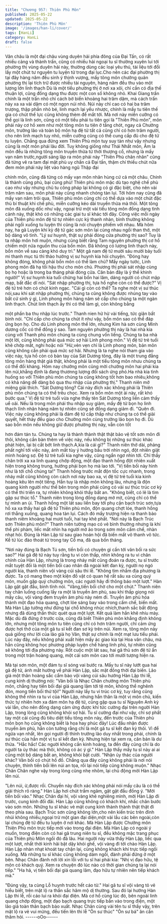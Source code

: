 ```yaml
---
title: "Chương 957: Thiên Phù Môn"
published: 2025-05-22
updated: 2025-05-22
description: 'Thiên Phù Môn'
image: '/images/han-li/cover/'
tags: [HanLi]
category: HanLi
draft: false
---
```


Vân châu là một đại châu vùng duyên hải phía đông của Đại Tấn,
có rất nhiều cảng và thành trấn, cũng có nhiều hải ngoại tu sĩ
thường xuyên lui tới phường thị vùng duyên hải này, thường dùng
các loại yêu thú, tài liệu tới đổi lấy một chút tư nguyên tu luyện từ
trong đại lục.Cho nên các đại phường thị tại đây hàng năm đều
sinh ý thịnh vượng, mấy tông môn chưởng quản phường thị lại
tích trữ được nhiều tài nguyên, hàng năm đều thu vào một lượng
lớn linh thạch
Dù là một tiểu phường thị ở nơi xa xôi, chỉ cần có địa thế thuận
lợi, cũng đồng dạng thu được một con số không nhỏ.
Khai Giang trấn chính là một trấn nhỏ chỉ cách bờ biển khoảng
hai trăm dặm, mà cách trấn này xa xa vài dặm có một ngọn núi
nhỏ. Núi này chỉ cao có hai ba trăm trượng, thập phần nhỏ bé,
linh mạch lại yếu nhược, chính là mấy tu tiên thế gia có chút thế
lực cũng không thèm để mắt tới.
Mà nơi này miền cưỡng có thể gọi là linh sơn, cũng có một tiểu
phái tu tiên gọi là "Thiên Phù môn", môn phái này cơ hồ xem như
một tông môn tu tiên ở tầng chót, ngay cả Chưởng môn, trưởng
lão và toàn bộ môn hạ đệ tử tất cả cũng chỉ có hơn trăm người,
cho nên linh mạch tuy nhỏ, miễn cưỡng cũng có thể cung cấp đủ
cho đệ tử tu luyện.
Chẳng qua đừng xem Thiên Phù môn tuy suy tàn như vậy nhưng
cũng là một môn phái lâu đời.
Tuy không giống như Thái Nhất môn, Âm la môn đều là những
tông môn truyền thừa từ thời thượng cổ, nhưng là mấy vạn năm
trước,người sáng lập ra môn phái này "Thiên Phù chân nhân"
cũng đã từng vẽ ra tam đại mật phù uy chấn cả Đại tấn, thậm chí
thiếu chút nữa đem môn phái này liệt vào hàng ngũ Thập đại

chính môn, cũng đã từng có mấy vạn môn nhân hùng cứ cả một
châu.
Chính là thành cũng phù, bại cũng phù! Thiên phù môn mặc dù
tạo nghệ chế phù cao như vậy nhưng chủ tu công pháp lại không
có gì đặc biệt, cho nên vài trăm năm sau, môn phái này cũng
nhanh chóng tàn lụi. Tới hôm nay cũng đã mấy vạn năm trôi qua,
Thiên phù môn cũng chỉ có thể dựa vào một chút đặc thù bí thuật
khi chế phù, miễn cưỡng kéo dài truyền thừa mà thôi.
Một tông môn đã xuống dốc như vậy, ngoại trừ một vài tiểu tông
môn đồng dạng tình cảnh này, thật khó có những các giai tu sĩ
khác tới đây. Công việc mỗi ngày của Thiên phù môn đệ tử tự
nhiên cực kỳ thanh nhàn, bình thường không phải ngồi xuống tu
luyện thì cũng là nói chuyện phiếm với nhau.
Mà hôm nay, ha gã Luyện khí kỳ đệ tử gác sơn môn lại cùng nhau
ngồi than thở, một bộ dáng vô tình.
"Lý sư huynh, thật sự phải đóng cửa phường thị sao? Tuy là ta
nhập môn hơi muộn, nhưng cũng biết rằng Tam nguyên phường
thị cơ hồ chiếm một nửa nguồn thu của bổn môn. Đã không có
lượng linh thạch này, bổn môn về sau càng khó duy trì." Một gã
nam đệ tử mười sáu mười bảy tuổi mi thanh mục tú thì thào
hướng vị sư huynh kia hỏi chuyện.
"Đóng hay không đóng, không phải bổn môn có thể làm chủ? Mấy
ngày tước, Linh phong môn đã hạ tối hậu thư cho môn chủ.
Phương thị phải sát nhập cùng bọ họ hoặc là trong ba tháng phải
đóng cửa. Căn bản đây là ỷ thế khinh người!" Vị sư huynh kia tuổi
chừng hai bốn hai lăm, dáng người có chút mập mạp, bất đắc dĩ
nói.
"Sát nhập phường thị, tựa hồ nghe còn có thể được?" Vị đệ tử trẻ
hơn có chút kinh ngạc.
"Cái gì còn có thể? Ta nghe một vị sư thúc nói,sau khi sát nhập
phường thị, chúng ta cũng không được nhúng tay vào bất cứ sinh
ý gì, Linh phong môn hàng năm sẽ cấp cho chúng ta một ngàn
linh thạch. Chút linh thạch ấy thì có thể làm gì, còn không bằng

một phần ba thu nhập lúc trước."
Thanh nien hử hừ vài tiếng, tức giận bất bình nói.
"Chỉ cấp cho chúng ta chút ít như vậy, bổn môn sao có thể đáp
ứng bọn họ. Cho dù Linh phong môn thế lớn, nhưng Kim hà sơn
cùng Minh dương cốc có thể đồng ý sao. Tam nguyên phường thị
này là hai nhà kia cùng với Thanh phù môn chúng ta cùng chung
vốn liếng. Chúng ta ba nhà một lời, cũng không phải quá mức sợ
hãi Linh phong môn."
Vị đệ tử trẻ tuổi khẽ chớp mắt, nghi hoặc nói
"Hừ,vẻn vẹn chỉ là Linh phong môn, bản môn cũng không cần
phải quá mức sợ hãi. Nhưng là ta nghe nói tham gia vào việc này,
tựa hồ còn có bàn tay của Sát Dương tông, đây là một trung đẳng
tông môn hàng thật giá thật, không phải là một tiểu tông môn
nhưu chúng ta có thể đối kháng. Hôm nay chưởng môn cũng mời
chưởng môn hai phái kia lên núi,khẳng định là đang thươnng
lượng đối sách ứng phó.Ha nhà kia tình huống so với Thiên phù
môn chúng ta cũng không tốt hơn bao nhiêu,không có khả năng
dễ dàng bỏ qua thu nhập của phường thị."
Thanh niên mở miệng giải thích.
"Sát Dương tông? Cái này đích xác không phải là Thiên phù môn
chúng ta có thể trêu chọc. Xem ra bổn môn một ải này, rất khó
bước qua."
Vị đệ tử trẻ tuổi vừa nghe thấy tên Sát Dương tông liền cảm thấy
uể oải.
Nếu là trong môn phái thu nhập suy giảm, mấy đệ tử bọn họ linh
thạch lĩnh nhận hàng năm tự nhiên cũng sẽ đồng dạng giảm đi.
"Quên đi. Việc này cũng không phải là đám đệ tử cấp thấp như
chúng ta có thể giải quyết, hết thảy đều giao cho Chưởng môn
cùng trưởng lão bọn họ đi.
Dù sao bổn môn nếu không giữ được phường thị này, vẫn còn tốt

hơn đám tán tu. Chúng ta hay là thành thành thật thật bảo vệ tốt
sơn môn đi thôi, không cần bàn thêm về việc này, nếu không bị
những sư thúc khác phát hiện, lại bị cắt bớt linh thạch.A,kia là cái
gì?"
Thanh niên thở dài, phảng phất nghĩ tới việc này, ánh mắt tùy ý
hướng bầu trời nhìn ngó, đột nhiên giật mình hoảng sợ.
Đệ tử trẻ tuổi kia nghe vậy, cũng ngẩn ngơ nhìn tới. Chỉ thấy chân
trời xa xa linh quang chớp động, một đạo thanh hồng đột nhiên
xuất hiện trong không trung, hướng phái bọn họ mà lao tới.
"Vị tiền bối này hình như là tới chỗ chúng ta!"
Thanh hồng trước mắt độn tốc cực nhanh, trong nháy mắt cũng
không còn cách nơi này bao xa, vị đệ tử trẻ tuổi kia kinh hoảng
kêu lên một tiếng. Hắn tuy là nhập môn không lâu, nhưng là độn
quang kinh người như thế bên trong môn phái cũng có vài sư
thúc trúc cơ kỳ có thể thi triển ra, tự nhiên không khỏi thấy bất an.
"Không biết, có lẽ là tìm gặp sư thúc tổ."
Thanh niên trong lòng đồng dạng mờ mịt, cũng chỉ có thể tự mình
an ủi.
Thanh hồng một lát sau liền bay tới phụ cận bạch trúc sơn,tựa hồ
xa xa thấy hai gã đệ tử Thiên phù môn, độn quang chợt lóe, thanh
hồng rơi thẳng xuống, quang hoa tàn lụi.
Cách đó mấy trượng hiện ra thanh bào thanh niêm khoảng hai
mươi tuổi, hai tay khẽ phất.
"Nơi này là Bạch Trúc sơn Thiên phù môn?"
Thanh niên tướng mạo có vẻ bình thường nhưng là khí thế phi
phàm, liếc mắt nhìn ha người mờ ảo trong sơm môn cấm chế,
nhàn nhạt hỏi. Đúng là Hàn Lập từ sau giao hoán hội đã biến mất
vô thanh vô tức. Kể từ lúc đào thoát từ trong tay Cổ ma, đã qua
bốn tháng.

"Nơi này đúng là Bạch Tú sơn, tiền bối có chuyện gì cần tới vãn
bối ra sức sao?"
Hai gã đệ tử này tuy rằng tu vi còn thấp, nhìn không ra tu vi chân
chính của Hàn Lập, nhưng là trong nháy mắt cũng đoán ra được,
tu sĩ trước mắt tuyệt đối là một tiền bối cao nhân đã ngoài kết đan
kỳ, người nọ ngó người kia, thanh niên vội vàng cúi sâu thi lễ.
"Không tìm nhầm địa phương là được. Ta có mang theo một kiện
đồ vật có quan hệ rất sâu xa cùng quý môn, muốn gặp quý
chưởng môn, các ngươi hãy đi thông báo một lượt."
Hàn Lập gật gật đầu, bình tĩnh nói.
"Vâng,tiền bối chờ cho một chút."
Thanh niên tay chân luống cuống lấy ra một lá truyền âm phù, sau
khi thấp giọng nói mấy câu, vội vàng đem truyền âm phù này ném
đi.
Truyền âm phù hóa thành một đạo hỏa quang, chợt lóe sáng bay
vào trong cấm chế, biến mất.
Mà Hàn Lập tưởng như đứng tại chỗ không nhúc nhích,thanh sắc
bất động nhưng đã dùng thần thức quét qua một lượt.
Kết quả làm hắn khẽ nhíu mày.
Mặc dù đã đứng ở trước cửa, cũng đã biết Thiên phù môn khẳng
định không lớn, nhưng một tông môn tu tiên cũng chỉ có hơn trăm
người, chỉ cảm ứng được hơi thở của một gã tu sĩ kết đan sơ kỳ
trên núi. Xem ra, tông môn này quả giống như lời của lão giả họ
Vân, thật sự chính là một mạt lưu tiểu phái.
Lúc này đây, nếu không phải xuất hiện mấy ác giao kia tại Hoa
vân châu, mà hắn cũng không học phương pháp luyện chế hàng
linh phù, tự nhiên cũng sẽ không tới địa phương này.
Rốt cuộc một lát sau, hai gã thủ sơn đệ tử ẩn trong một trận
hoàng quang, một cái sơn môn cao tới mười tượng hiện ra.

Mà tại sơn môn, một đám tu sĩ sóng vai bước ra.
Mấy tu sĩ này lướt qua hai gã đệ tử, ánh mắt hướng về phái Hàn
Lập, sắc mặt đồng thời đại biến. Lão giả một thân hoàng sắc cẩm
bào vội vàng cúi sâu hướng Hàn Lập thi lễ, cung kính dị thường
nói:
"Vãn bối là Nhạc Chân chưởng môn Thiên phù môn, chẳng hay
tiền bối đại giá quang lâm tới tệ môn, không thể nghênh đón,
mong tiền bối thứ tội!"
Người này lấy tu vi trúc cơ kỳ, tuy rằng cũng không thể nhìn ra tu
vi của Hàn Lập, nhưng hắn thân là một vị môn chủ, kiến thức tự
nhiên hơn xa đám môn hạ đệ tử, cũng gặp qua tu sĩ Nguyên Anh
kỳ vài lần, cho nên đồng dạng cảm ứng được khí tức cường đại
trên người Hàn Lập, trong lòng cũng không khỏi sợ hãi.
Tu sĩ cường đại như vậy, chỉ sợ phất tay một cái cũng đủ tiêu diệt
tiểu tông môn này, đến trước của Thiên phù môn bọn họ cũng
không biết là họa hay phúc đây!
Lúc đầu nhận được truyền âm phù, hắn còn tưởng rằng chỉ là một
gã tu sĩ kết đan kỳ thôi. Vì để ngừa vạn nhất, lên gọi người đi
thỉnh trưởng lão duy nhất trong phái, chính là sư thúc của hắn
một vị tu sĩ kết đan kỳ. Nhưng hiện tại xem ra, căn bản là dư
thừa.
"Hắc hắc! Các người không cần kinh hoảng, ta đến đây cũng chỉ
là do người ta ủy thác mà thôi, không có ác ý gì."
Hàn Lập thấy mấy tu sĩ này ai ai cũng một bộ dáng bất an, không
khỏi bật cười.
"Nhận ủy thác của người khác? Vãn bối có chút hồ đồ. Chẳng qua
đây cũng không phải là nơi nói chuyện, thỉnh tiền bối lên núi an
tọa, rồi lại nói tiếp cũng không muộn."
Nhạc Chân Chân nghe vậy trong lòng cũng nhẹ nhõm, lại chủ
động mời Hàn Lập lên núi.

"Lên núi, ừ,được rồi. Chuyền này đích xác không phải nói mấy
câu là có thề giải thích rõ ràng." Hàn Lập hơi chút trầm ngâm, gật
gật đầu đồng ý.
"Mời tiền bối vào."
Nhạc Chân đại hỉ, vội vàng khẽ nghiêng mình, mời Hàn Lập đi
trước, cung kính đối đãi.
Hàn Lập cũng không có khách khí, nhấc chân bước vào sơn môn.
Những tu sĩ khác vẻ mặt cung kính thành thành thật thật đi theo
phía sau.
Bạch Trúc sơn cũng không lớn,cho nên kiến trúc trên đỉnh nhúi
không nhiều,ngoại trừ một gian đại diện,một vài lầu các bên
ngoài,còn lại chúng đệ tử đều tu luyện ở nơi khác. Mà Hàn Lập
được Chưởng môn Thiên Phù môn trực tiếp mời vào trong đại
điện.
Mà Hàn Lập có ngoài ý muốn, trong điện còn có hai gã trung niên
tu sĩ, đều không mặc trang phục của Thiên phù Môn ngồi đó đã
lâu.
Hai người này vừa thấy Hàn Lập, liếc qua một lượt, nhất thời kinh
hãi bật dậy khỏi ghế, vội vàng đi tới chào Hàn Lập.
Hàn Lập nhàn nhạt khoát tay chặn lại, cũng không khách khí trực
tiếp ngồi xuống.
Mà những tu sĩ khác cũng không dám ngồi, đành phải đứng ở
một bên. Nhạc Chân đành nới lời xin lỗi với tu sĩ hai phái kia:
"Nhị vị đạo hữu, tệ môn có khách quý. Xem ra chuyện đó lúc nào
có thời gian chúng ta lại nói tiếp."
"Ha hả, vị tiền bối đại giá quang lâm, đạo hữu tự nhiên nên tiếp
khách mà."

"Đúng vậy, ta cùng Lỗ huynh trước hết cáo từ."
Hai gã tu sĩ vội vàng tỏ vẻ hiểu biết, trên mặt lộ ra thần sắc hâm
mộ dị thường. Sau đó lại hướng Hàn Lập thi lễ, rồi cáo lui ra khỏi
đại điện.
Mà cơ hồ cùng lúc đó, bên ngoài linh quang chớp động, một đạo
bạch quang trực tiếp bắn vào trong điện, một lão giả toàn thân
bạch bào xuất.
Nhạc Chân cùng vài tên tu sĩ thấy vậy, trên mặt lộ ra vẻ vui mừng,
đều tiến lên thi lễ "Ôn sư thúc" "Ôn sư bá" ân cần thăm hỏi.
------oOo------
